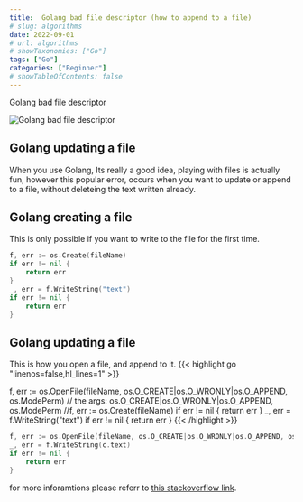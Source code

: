 ```yaml
---
title:  Golang bad file descriptor (how to append to a file)
# slug: algorithms
date: 2022-09-01
# url: algorithms
# showTaxonomies: ["Go"]
tags: ["Go"]
categories: ["Beginner"]
# showTableOfContents: false
---
```


Golang bad file descriptor

<!--more-->
<!-- bad-file-descriptor -->
<!-- {{ $image.Resize "600x webp picture" }} -->
<!-- {{ $image := resources.Get "assets/img/bad-file-descriptor.png" }}
{{ with $image }}
  <img src="{{ .RelPermalink }}" width="{{ .Width }}" height="{{ .Height }}">
{{ end }} -->

![Golang bad file descriptor](img/bad-file-descriptor.png "Golang bad file descriptor")

## Golang updating a file

When you use Golang, Its really a good idea, playing with files is actually fun, however this popular error, occurs when you want to update or append to a file, without deleteing the text written already.

## Golang creating a file

This is only possible if you want to write to the file for the first time.
```go
f, err := os.Create(fileName)
if err != nil {
    return err
}
_, err = f.WriteString("text")
if err != nil {
    return err
}
```

## Golang updating a file

This is how you open a file, and append to it.
{{< highlight go "linenos=false,hl_lines=1" >}}

f, err := os.OpenFile(fileName, os.O_CREATE|os.O_WRONLY|os.O_APPEND, os.ModePerm)
// the args: os.O_CREATE|os.O_WRONLY|os.O_APPEND, os.ModePerm
//f, err := os.Create(fileName)
if err != nil {
    return err
}
_, err = f.WriteString("text")
if err != nil {
    return err
}
{{< /highlight >}}

<!-- {{< highlight go "linenos=table,hl_lines=2" >}} -->

```go
f, err := os.OpenFile(fileName, os.O_CREATE|os.O_WRONLY|os.O_APPEND, os.ModePerm)
_, err = f.WriteString(c.text)
if err != nil {
    return err
}
```

<!-- {{< /highlight >}} -->

for more inforamtions please referr to [this stackoverflow link](https://stackoverflow.com/questions/33851692/golang-bad-file-descriptor).
